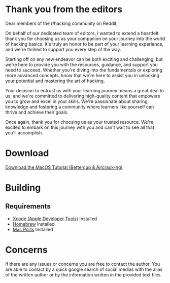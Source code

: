 # Thank you from the editors
Dear members of the r/hacking community on Reddit,

On behalf of our dedicated team of editors, I wanted to extend a heartfelt thank you for choosing us as your companion on your journey into the world of hacking basics. It's truly an honor to be part of your learning experience, and we're thrilled to support you every step of the way.

Starting off on any new endeavor can be both exciting and challenging, but we're here to provide you with the resources, guidance, and support you need to succeed. Whether you're diving into the fundamentals or exploring more advanced concepts, know that we're here to assist you in unlocking your potential and mastering the art of hacking.

Your decision to entrust us with your learning journey means a great deal to us, and we're committed to delivering high-quality content that empowers you to grow and excel in your skills. We're passionate about sharing knowledge and fostering a community where learners like yourself can thrive and achieve their goals.

Once again, thank you for choosing us as your trusted resource. We're excited to embark on this journey with you and can't wait to see all that you'll accomplish.

# Download

[Download the MacOS Tutorial (Bettercup & Aircrack-ng)](https://github.com/EazyPhantom/Dictionary-Based-Attack-MacOS-Tutorial-For-Dummies-zsh/tree/main/MacOS%20Tutorial%20(Bettercup%20%26%20Aircrack-ng))

# Building

## Requirements

- [Xcode (Apple Developer Tools)](https://developer.apple.com/xcode/) Installed
- [Homebrew](https://brew.sh/) Installed
- [Mac Ports](https://www.macports.org/) Installed

# Concerns
If there are any issues or concerns you are free to contact the author. You are able to contact by a quick google search of social medias with the alias of the written author or by the information written in the provided text files.
